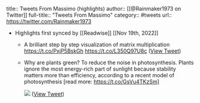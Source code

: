 title:: Tweets From Massimo (highlights)
author:: [[@Rainmaker1973 on Twitter]]
full-title:: "Tweets From Massimo"
category:: #tweets
url:: https://twitter.com/Rainmaker1973

- Highlights first synced by [[Readwise]] [[Nov 19th, 2022]]
	- A brilliant step by step visualization of matrix multiplication https://t.co/PxjP5BskGh https://t.co/L350Q97U8c ([View Tweet](https://twitter.com/Rainmaker1973/status/1199645111493234689))
	- Why are plants green? To reduce the noise in photosynthesis. Plants ignore the most energy-rich part of sunlight because stability matters more than efficiency, according to a recent model of photosynthesis [read more: https://t.co/GsVu4TKzSm] 
	  
	  ![](https://pbs.twimg.com/media/FHoQx15XEAYHCsh.jpg) ([View Tweet](https://twitter.com/Rainmaker1973/status/1475745838513094657))